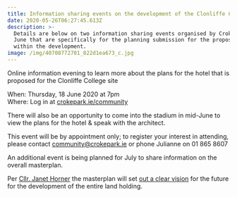 ```yaml
---
title: Information sharing events on the development of the Clonliffe College site
date: 2020-05-26T06:27:45.613Z
description: >-
  Details are below on two information sharing events organised by Croke Park in
  June that are specifically for the planning submission for the proposed hotel
  within the development.
image: /img/40708772701_822d1ea673_c.jpg
---
```

Online information evening to learn more about the plans for the hotel that is proposed for the Clonliffe College site 

When: Thursday, 18 June 2020 at 7pm\
Where: Log in at [crokepark.ie/community](https://crokepark.ie/community)

There will also be an opportunity to come into the stadium in mid-June to view the plans for the hotel & speak with the architect. 

This event will be by appointment only; to register your interest in attending, please contact community@crokepark.ie or phone Julianne on 01 865 8607

An additional event is being planned for July to share information on the overall masterplan.

Per [Cllr. Janet Horner](https://janethorner.ie/) the masterplan will set [out a clear vision](/post/retaining-access-to-the-holy-cross-site/) for the future for the development of the entire land holding.
